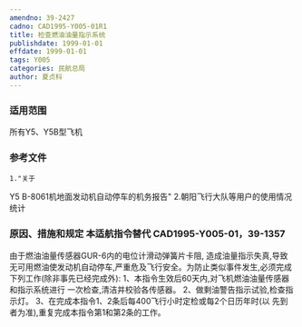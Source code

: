 ```yaml
---
amendno: 39-2427
cadno: CAD1995-Y005-01R1
title: 检查燃油油量指示系统
publishdate: 1999-01-01
effdate: 1999-01-01
tags: Y005
categories: 民航总局
author: 夏贞科
---
```


### 适用范围 
所有Y5、Y5B型飞机

<!--more-->
### 参考文件
    1."关于 
Y5 B-8061机地面发动机自动停车的机务报告" 
    2.朝阳飞行大队等用户的使用情况统计

### 原因、措施和规定 本适航指令替代 CAD1995-Y005-01，39-1357 
由于燃油油量传感器GUR-6内的电位计滑动弹簧片卡阻, 造成油量指示失真,导致无可用燃油使发动机自动停车,严重危及飞行安全。为防止类似事件发生,必须完成下列工作(除非事先已经完成外): 
1、本指令生效后60天内,对飞机燃油油量传感器和指示系统进行
一次检查,清洁并校验各传感器。 2、做剩油警告指示试验,检查指示灯。     3、在完成本指令1、2条后每400飞行小时定检或每2个日历年时(以
先到者为准),重复完成本指令第1和第2条的工作。 
